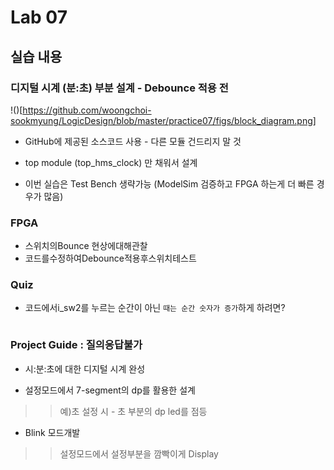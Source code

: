 # Lab 07

## 실습 내용

### **디지털 시계 (분:초) 부분 설계 - Debounce 적용 전**

!()[https://github.com/woongchoi-sookmyung/LogicDesign/blob/master/practice07/figs/block_diagram.png]

- GitHub에 제공된 소스코드 사용 - 다른 모듈 건드리지 말 것

- top module (top_hms_clock) 만 채워서 설계

- 이번 실습은 Test Bench 생략가능 (ModelSim 검증하고 FPGA 하는게 더 빠른 경우가 많음)


### **FPGA**

- 스위치의Bounce 현상에대해관찰
- 코드를수정하여Debounce적용후스위치테스트

### **Quiz**

- 코드에서i_sw2를 누르는 순간이 아닌 `때는 순간 숫자가 증가`하게 하려면?

```verilog
```

### **Project Guide : 질의응답불가**

- 시:분:초에 대한 디지털 시계 완성

- 설정모드에서 7-segment의 dp를 활용한 설계

>> 예)초 설정 시 - 초 부분의 dp led를 점등

- Blink 모드개발

>> 설정모드에서 설정부분을 깜빡이게 Display
